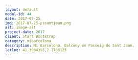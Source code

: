 ```yaml
---
layout: default
modal-id: 44
date: 2017-07-25
img: 2017-07-25-pssantjoan.png
alt: image-alt
project-date: 2017
client: Start Bootstrap
category: mibarcelona
description: Mi Barcelona. Balcony on Passeig de Sant Joan.
latlng: 41.3984395,2.1708123
---
```

